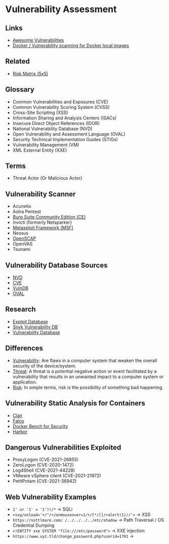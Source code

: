 # Vulnerability Assessment

<!--
https://securitymetrics.com/site_certificate?id=1856159&tk=e231d639d873b31dabf1a02115538cf6
-->

## Links

- [Awesome Vulnerabilities](https://github.com/Karneades/awesome-vulnerabilities)
- [Docker / Vulnerability scanning for Docker local images](https://docs.docker.com/engine/scan/)

## Related

- [Risk Matrix (5x5)](/cyber-security/risk-assessment.md#risk-matrix-5x5)

## Glossary

- Common Vulnerabilities and Exposures (CVE)
- Common Vulnerability Scoring System (CVSS)
- Cross-Site Scripting (XSS)
- Information Sharing and Analysis Centers (ISACs)
- Insecure Direct Object References (IDOR)
- National Vulnerability Database (NVD)
- Open Vulnerability and Assessment Language (OVAL)
- Security Technical Implementation Guides (STIGs)
- Vulnerability Management (VM)
- XML External Entity (XXE)

<!--
- CIS DI
- DKL DI
- DKL LI
-->

## Terms

- Threat Actor (Or Malicious Actor)

<!--
Shellcode
Payload
-->

## Vulnerability Scanner

- Acunetix
- Astra Pentest
- [Burp Suite Community Edition (CE)](/cyber-security/tools/portswigger/burp-suite-ce.md)
- Invicti (formerly Netsparker)
- [Metasploit Framework (MSF)](/metasploit-framework/README.md)
- Nessus
- [OpenSCAP](/cyber-security/tools/openscap.md)
- OpenVAS
- Tsunami

## Vulnerability Database Sources

- [NVD](https://nvd.nist.gov/)
- [CVE](https://cve.mitre.org/)
- [VulnDB](https://vulndb.cyberriskanalytics.com)
- [OVAL](https://oval.mitre.org/)

<!--
DISA IAVA Database And STIGS
ISACs
SecurityTracker
-->

## Research

- [Exploit Database](https://exploit-db.com)
- [Snyk Vulnerability DB](https://security.snyk.io/)
- [Vulnerability Database](https://vuldb.com)

<!--
https://beefproject.com/ BeEF
-->

## Differences

- [Vulnerability](<https://en.wikipedia.org/wiki/Vulnerability_(computing)>): Are flaws in a computer system that weaken the overall security of the device/system.
- [Threat](<https://en.wikipedia.org/wiki/Threat_(computer)>): A threat is a potential negative action or event facilitated by a vulnerability that results in an unwanted impact to a computer system or application.
- [Risk](https://en.wikipedia.org/wiki/Risk): In simple terms, risk is the possibility of something bad happening.

## Vulnerability Static Analysis for Containers

- [Clair](/clair.md)
- [Falco](/cyber-security/tools/falco.md)
- [Docker Bench for Security](https://github.com/docker/docker-bench-security)
- [Harbor](/harbor.md)

<!--
Anchore
JFROG Xray
Qualys Container Security
-->

## Dangerous Vulnerabilities Exploited

- ProxyLogon (CVE-2021-26855)
- ZeroLogon (CVE-2020-1472)
- Log4Shell (CVE-2021-44228)
- VMware vSphere client (CVE-2021-21972)
- PetitPotam (CVE-2021-36942)

## Web Vulnerability Examples

- `1' or '1' = '1'))/*` -> SQLi
- `<svg/onload='+/"/+/onmouseover=1/+/[*/[]/+alert(1)//'>` -> XSS
- `https://sottlmare.com/ /../../../../etc/shadow` -> Path Traversal / OS Credential Dumping
- `<!ENTITY xxe SYSTEM "file:///etc/password">` -> XXE injection
- `https://www.xyz.tld/change_password.php?userid=1701` ->
